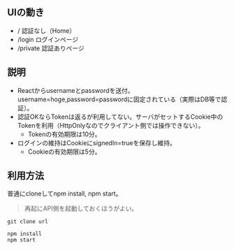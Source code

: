 ## UIの動き

* / 認証なし（Home）
* /login ログインページ
* /private 認証ありページ

## 説明

* Reactからusernameとpasswordを送付。username=hoge,password=passwordに固定されている（実際はDB等で認証）。
* 認証OKならTokenは返るが利用してない。サーバがセットするCookie中のTokenを利用（HttpOnlyなのでクライアント側では操作できない）。
  * Tokenの有効期限は10分。
* ログインの維持はCookieにsignedIn=trueを保存し維持。
  * Cookieの有効期限は5分。

## 利用方法

普通にcloneしてnpm install, npm start。

>再起にAPI側を起動しておくほうがよい。

```
git clone url

npm install
npm start
```